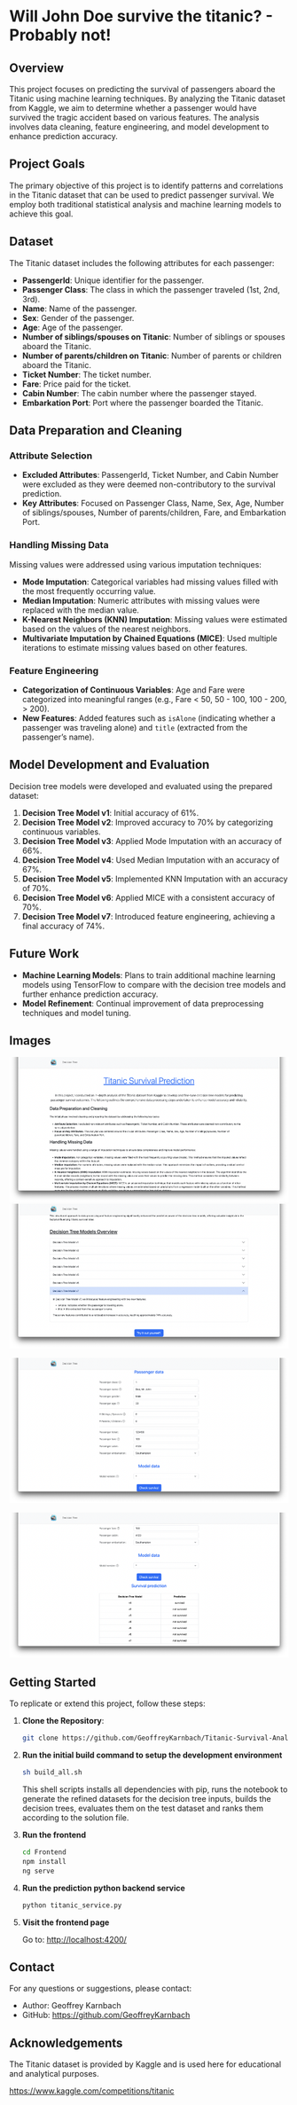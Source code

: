 # Will John Doe survive the titanic? - Probably not!

## Overview

This project focuses on predicting the survival of passengers aboard the Titanic using machine learning techniques. By analyzing the Titanic dataset from Kaggle, we aim to determine whether a passenger would have survived the tragic accident based on various features. The analysis involves data cleaning, feature engineering, and model development to enhance prediction accuracy.

## Project Goals

The primary objective of this project is to identify patterns and correlations in the Titanic dataset that can be used to predict passenger survival. We employ both traditional statistical analysis and machine learning models to achieve this goal.

## Dataset

The Titanic dataset includes the following attributes for each passenger:

- **PassengerId**: Unique identifier for the passenger.
- **Passenger Class**: The class in which the passenger traveled (1st, 2nd, 3rd).
- **Name**: Name of the passenger.
- **Sex**: Gender of the passenger.
- **Age**: Age of the passenger.
- **Number of siblings/spouses on Titanic**: Number of siblings or spouses aboard the Titanic.
- **Number of parents/children on Titanic**: Number of parents or children aboard the Titanic.
- **Ticket Number**: The ticket number.
- **Fare**: Price paid for the ticket.
- **Cabin Number**: The cabin number where the passenger stayed.
- **Embarkation Port**: Port where the passenger boarded the Titanic.

## Data Preparation and Cleaning

### Attribute Selection

- **Excluded Attributes**: PassengerId, Ticket Number, and Cabin Number were excluded as they were deemed non-contributory to the survival prediction.
- **Key Attributes**: Focused on Passenger Class, Name, Sex, Age, Number of siblings/spouses, Number of parents/children, Fare, and Embarkation Port.

### Handling Missing Data

Missing values were addressed using various imputation techniques:

- **Mode Imputation**: Categorical variables had missing values filled with the most frequently occurring value.
- **Median Imputation**: Numeric attributes with missing values were replaced with the median value.
- **K-Nearest Neighbors (KNN) Imputation**: Missing values were estimated based on the values of the nearest neighbors.
- **Multivariate Imputation by Chained Equations (MICE)**: Used multiple iterations to estimate missing values based on other features.

### Feature Engineering

- **Categorization of Continuous Variables**: Age and Fare were categorized into meaningful ranges (e.g., Fare < 50, 50 - 100, 100 - 200, > 200).
- **New Features**: Added features such as `isAlone` (indicating whether a passenger was traveling alone) and `title` (extracted from the passenger’s name).

## Model Development and Evaluation

Decision tree models were developed and evaluated using the prepared dataset:

1. **Decision Tree Model v1**: Initial accuracy of 61%.
2. **Decision Tree Model v2**: Improved accuracy to 70% by categorizing continuous variables.
3. **Decision Tree Model v3**: Applied Mode Imputation with an accuracy of 66%.
4. **Decision Tree Model v4**: Used Median Imputation with an accuracy of 67%.
5. **Decision Tree Model v5**: Implemented KNN Imputation with an accuracy of 70%.
6. **Decision Tree Model v6**: Applied MICE with a consistent accuracy of 70%.
7. **Decision Tree Model v7**: Introduced feature engineering, achieving a final accuracy of 74%.

## Future Work

- **Machine Learning Models**: Plans to train additional machine learning models using TensorFlow to compare with the decision tree models and further enhance prediction accuracy.
- **Model Refinement**: Continual improvement of data preprocessing techniques and model tuning.

## Images

![Start Page 1](Images_Readme/StartPage1.png)
![Start Page 2](Images_Readme/StartPage2.png)

![Prediction Form](Images_Readme/PredictionForm.png)

![Prediction Result](Images_Readme/PredictionResults.png)

## Getting Started

To replicate or extend this project, follow these steps:

1. **Clone the Repository**:

   ```bash
   git clone https://github.com/GeoffreyKarnbach/Titanic-Survival-Analysis
   ```

2. **Run the initial build command to setup the development environment**

   ```bash
   sh build_all.sh
   ```

   This shell scripts installs all dependencies with pip, runs the notebook to generate the refined datasets for the decision tree inputs,
   builds the decision trees, evaluates them on the test dataset and ranks them according to the solution file.

3. **Run the frontend**

   ```bash
   cd Frontend
   npm install
   ng serve
   ```

4. **Run the prediction python backend service**

   ```bash
   python titanic_service.py
   ```

5. **Visit the frontend page**

   Go to: [http://localhost:4200/](http://localhost:4200/)

## Contact

For any questions or suggestions, please contact:

- Author: Geoffrey Karnbach
- GitHub: https://github.com/GeoffreyKarnbach

## Acknowledgements

The Titanic dataset is provided by Kaggle and is used here for educational and analytical purposes.

https://www.kaggle.com/competitions/titanic
